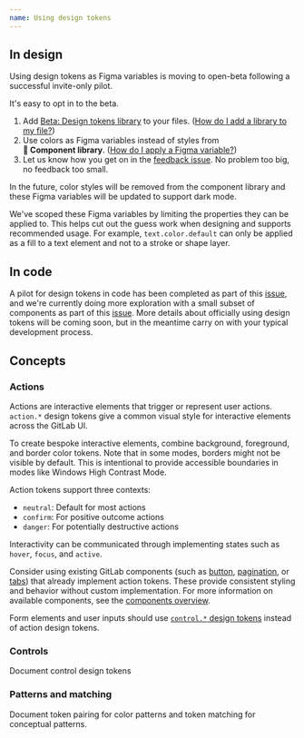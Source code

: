```yaml
---
name: Using design tokens
---
```


## In design

Using design tokens as Figma variables is moving to open-beta following a successful invite-only pilot.

It's easy to opt in to the beta.

1. Add [Beta:&nbsp;Design&nbsp;tokens&nbsp;library](https://www.figma.com/design/tiAetVi1j5MGP8WA5FswcD/Beta%3A-Design-tokens?node-id=2194-34&t=S8Qzj2r4h5sg8dIK-0) to your files. ([How do I add a library to my file?](https://help.figma.com/hc/en-us/articles/1500008731201-Enable-or-disable-a-library-in-a-design-file))
1. Use colors as Figma variables instead of styles from **📙&nbsp;Component&nbsp;library**. ([How do I apply a Figma variable?](https://help.figma.com/hc/en-us/articles/15343107263511-Apply-variables-to-designs))
1. Let us know how you get on in the [feedback issue](https://gitlab.com/gitlab-org/gitlab-services/design.gitlab.com/-/issues/1870). No problem too big, no feedback too small.

In the future, color styles will be removed from the component library and these Figma variables will be updated to support dark mode.

We've scoped these Figma variables by limiting the properties they can be applied to. This helps cut out the guess work when designing and supports recommended usage. For example, `text.color.default` can only be applied as a fill to a text element and not to a stroke or shape layer.

## In code

<note>A pilot for design tokens in code has been completed as part of this [issue](https://gitlab.com/gitlab-org/gitlab-services/design.gitlab.com/-/issues/1776), and we're currently doing more exploration with a small subset of components as part of this [issue](https://gitlab.com/gitlab-org/gitlab-ui/-/issues/2583). More details about officially using design tokens will be coming soon, but in the meantime carry on with your typical development process.</note>

## Concepts

### Actions

Actions are interactive elements that trigger or represent user actions. `action.*` design tokens give a common visual style for interactive elements across the GitLab UI.

To create bespoke interactive elements, combine background, foreground, and border color tokens. Note that in some modes, borders might not be visible by default. This is intentional to provide accessible boundaries in modes like Windows High Contrast Mode.

Action tokens support three contexts:

- `neutral`: Default for most actions
- `confirm`: For positive outcome actions
- `danger`: For potentially destructive actions

Interactivity can be communicated through implementing states such as `hover`, `focus`, and `active`.

Consider using existing GitLab components (such as [button](/components/button), [pagination](/components/pagination), or [tabs](/components/tabs)) that already implement action tokens. These provide consistent styling and behavior without custom implementation. For more information on available components, see the [components overview](/components/overview).

Form elements and user inputs should use [`control.*` design tokens](#controls) instead of action design tokens.

### Controls

<todo>Document control design tokens</todo>

### Patterns and matching

<todo issue="https://gitlab.com/gitlab-org/gitlab-services/design.gitlab.com/-/issues/1816">Document token pairing for color patterns and token matching for conceptual patterns.</todo>
